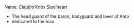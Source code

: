  Name: Claudio Knox Steelheart

- The head guard of the baron, bodyguard and lover of Amo
- dedicated to the man 